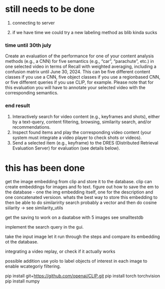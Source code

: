 # still needs to be done

1. connecting to server

2. if we have time we could try a new labeling method as blib kinda sucks

### time until 30th july
Create an evaluation of the performance for one of your content analysis methods (e.g., a
CNN) for five semantics (e.g., “car”, “parachute”, etc.) in one selected video in terms of
Recall with weighted averaging, including a confusion matrix until June 30, 2024. This can
be five different content classes if you use a CNN, five object classes if you use a regionbased CNN, or five different queries if you use CLIP, for example. Please note that for this
evaluation you will have to annotate your selected video with the corresponding
semantics. 

### end result
1. Interactively search for video content (e.g., keyframes and shots), either by a text-query,
content filtering, browsing, similarity search, and/or recommendations.
2. Inspect found items and play the corresponding video content (your system must
integrate a video player to check shots or videos).
3. Send a selected item (e.g., keyframe) to the DRES (Distributed Retrieval Evaluation Server)
for evaluation (see details below).



# this has been done
get the image embedding from clip and store it to the database.
clip can create embeddings for images and fo text. 
figure out how to save the em to the database - one the img embedding itself, one for the description and one concatenated versioon. 
whats the best way to store this embedding to then be able to do similaririty search
probably a vector and then do cosine siilarity -> see similarity_utils

get the saving to work on a daatabse with 5 images see smalltestdb

implement the search query in the gui. 

take the input image let it run through the steps and compare its embedding ot the database. 


integrating a video replay, or check if it actually works


possible addition
use yolo to label objects of interest in each image to enable wcategoriy filtering. 


pip install git+https://github.com/openai/CLIP.git
pip install torch torchvision
pip install numpy


